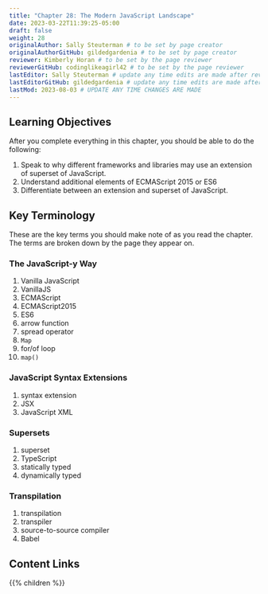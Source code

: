 ```yaml
---
title: "Chapter 28: The Modern JavaScript Landscape"
date: 2023-03-22T11:39:25-05:00
draft: false
weight: 28
originalAuthor: Sally Steuterman # to be set by page creator
originalAuthorGitHub: gildedgardenia # to be set by page creator
reviewer: Kimberly Horan # to be set by the page reviewer
reviewerGitHub: codinglikeagirl42 # to be set by the page reviewer
lastEditor: Sally Steuterman # update any time edits are made after review
lastEditorGitHub: gildedgardenia # update any time edits are made after review
lastMod: 2023-08-03 # UPDATE ANY TIME CHANGES ARE MADE
---
```


## Learning Objectives

After you complete everything in this chapter, you should be able to do the following:

1. Speak to why different frameworks and libraries may use an extension of superset of JavaScript.
1. Understand additional elements of ECMAScript 2015 or ES6
1. Differentiate between an extension and superset of JavaScript.

## Key Terminology

These are the key terms you should make note of as you read the chapter. The terms are broken down by the page they appear on.

### The JavaScript-y Way

1. Vanilla JavaScript
1. VanillaJS
1. ECMAScript
1. ECMAScript2015
1. ES6
1. arrow function
1. spread operator
1. `Map`
1. for/of loop
1. `map()`

### JavaScript Syntax Extensions

1. syntax extension
1. JSX
1. JavaScript XML


### Supersets

1. superset
1. TypeScript
1. statically typed
1. dynamically typed

### Transpilation

1. transpilation
1. transpiler
1. source-to-source compiler
1. Babel

## Content Links

{{% children %}}
